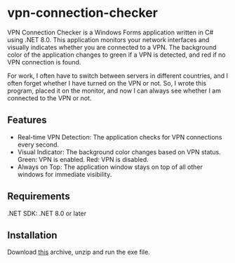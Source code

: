# vpn-connection-checker
VPN Connection Checker is a Windows Forms application written in C# using .NET 8.0. This application monitors your network interfaces and visually indicates whether you are connected to a VPN. The background color of the application changes to green if a VPN is detected, and red if no VPN connection is found.

For work, I often have to switch between servers in different countries, and I often forget whether I have turned on the VPN or not. So, I wrote this program, placed it on the monitor, and now I can always see whether I am connected to the VPN or not.
## Features
* Real-time VPN Detection: The application checks for VPN connections every second.
* Visual Indicator: The background color changes based on VPN status. Green: VPN is enabled. Red: VPN is disabled.
* Always on Top: The application window stays on top of all other windows for immediate visibility.
## Requirements
.NET SDK: .NET 8.0 or later
## Installation
Download [this](https://github.com/Barogg/vpn-connection-checker/releases/download/1.0/vpn-connection-checker.rar) archive, unzip and run the exe file.
